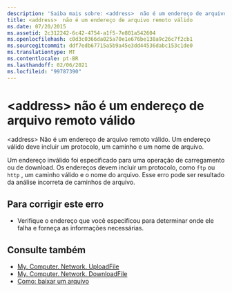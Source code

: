```yaml
---
description: 'Saiba mais sobre: <address>  não é um endereço de arquivo remoto válido'
title: <address>  não é um endereço de arquivo remoto válido
ms.date: 07/20/2015
ms.assetid: 2c312242-6c42-4754-a1f5-7e801a542604
ms.openlocfilehash: c0d3c0366da025a70e1e676be138a9c26c7f2cb1
ms.sourcegitcommit: ddf7edb67715a5b9a45e3dd44536dabc153c1de0
ms.translationtype: MT
ms.contentlocale: pt-BR
ms.lasthandoff: 02/06/2021
ms.locfileid: "99787390"
---
```

# <a name="address-is-not-a-valid-remote-file-address"></a>\<address> não é um endereço de arquivo remoto válido

\<address> Não é um endereço de arquivo remoto válido. Um endereço válido deve incluir um protocolo, um caminho e um nome de arquivo.  
  
 Um endereço inválido foi especificado para uma operação de carregamento ou de download. Os endereços devem incluir um protocolo, como `ftp` ou `http` , um caminho válido e o nome do arquivo. Esse erro pode ser resultado da análise incorreta de caminhos de arquivo.  
  
## <a name="to-correct-this-error"></a>Para corrigir este erro  
  
- Verifique o endereço que você especificou para determinar onde ele falha e forneça as informações necessárias.  
  
## <a name="see-also"></a>Consulte também

- [My. Computer. Network. UploadFile](xref:Microsoft.VisualBasic.Devices.Network.UploadFile%2A)
- [My. Computer. Network. DownloadFile](xref:Microsoft.VisualBasic.Devices.Network.DownloadFile%2A)
- [Como: baixar um arquivo](../developing-apps/programming/computer-resources/how-to-download-a-file.md)
